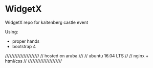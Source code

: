 # WidgetX

WidgetX repo for kaltenberg castle event

Using:
* proper hands
* bootstrap 4

//////////////////////
// hosted on aruba ///
// ubuntu 16.04 LTS //
// nginx + html/css //
//////////////////////
